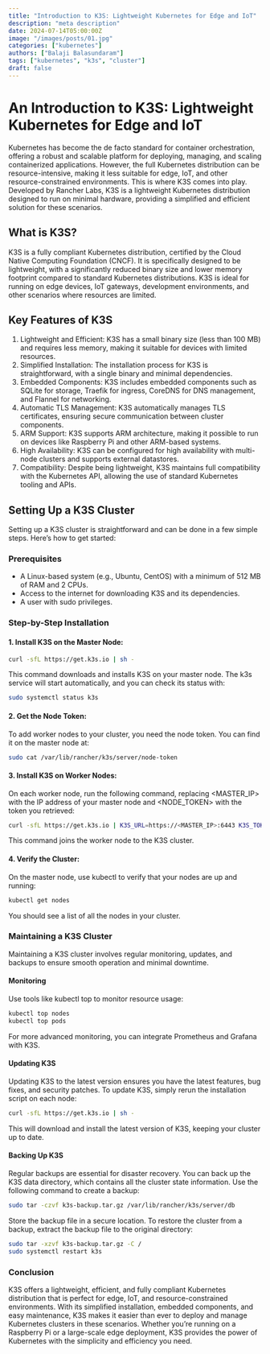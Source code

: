 ```yaml
---
title: "Introduction to K3S: Lightweight Kubernetes for Edge and IoT"
description: "meta description"
date: 2024-07-14T05:00:00Z
image: "/images/posts/01.jpg"
categories: ["kubernetes"]
authors: ["Balaji Balasundaram"]
tags: ["kubernetes", "k3s", "cluster"]
draft: false
---
```


# An Introduction to K3S: Lightweight Kubernetes for Edge and IoT

Kubernetes has become the de facto standard for container orchestration, offering a robust and scalable platform for deploying, managing, and scaling containerized applications. However, the full Kubernetes distribution can be resource-intensive, making it less suitable for edge, IoT, and other resource-constrained environments. This is where K3S comes into play. Developed by Rancher Labs, K3S is a lightweight Kubernetes distribution designed to run on minimal hardware, providing a simplified and efficient solution for these scenarios.

## What is K3S?
K3S is a fully compliant Kubernetes distribution, certified by the Cloud Native Computing Foundation (CNCF). It is specifically designed to be lightweight, with a significantly reduced binary size and lower memory footprint compared to standard Kubernetes distributions. K3S is ideal for running on edge devices, IoT gateways, development environments, and other scenarios where resources are limited.

## Key Features of K3S
1. Lightweight and Efficient: K3S has a small binary size (less than 100 MB) and requires less memory, making it suitable for devices with limited resources.
2. Simplified Installation: The installation process for K3S is straightforward, with a single binary and minimal dependencies.
3. Embedded Components: K3S includes embedded components such as SQLite for storage, Traefik for ingress, CoreDNS for DNS management, and Flannel for networking.
4. Automatic TLS Management: K3S automatically manages TLS certificates, ensuring secure communication between cluster components.
5. ARM Support: K3S supports ARM architecture, making it possible to run on devices like Raspberry Pi and other ARM-based systems.
6. High Availability: K3S can be configured for high availability with multi-node clusters and supports external datastores.
7. Compatibility: Despite being lightweight, K3S maintains full compatibility with the Kubernetes API, allowing the use of standard Kubernetes tooling and APIs.

## Setting Up a K3S Cluster
Setting up a K3S cluster is straightforward and can be done in a few simple steps. Here’s how to get started:

### Prerequisites
- A Linux-based system (e.g., Ubuntu, CentOS) with a minimum of 512 MB of RAM and 2 CPUs.
- Access to the internet for downloading K3S and its dependencies.
- A user with sudo privileges.

### Step-by-Step Installation
#### 1. Install K3S on the Master Node:

```bash
curl -sfL https://get.k3s.io | sh -
```
This command downloads and installs K3S on your master node. The k3s service will start automatically, and you can check its status with:

```bash
sudo systemctl status k3s
```
#### 2. Get the Node Token:

To add worker nodes to your cluster, you need the node token. You can find it on the master node at:

```bash
sudo cat /var/lib/rancher/k3s/server/node-token
```
#### 3. Install K3S on Worker Nodes:

On each worker node, run the following command, replacing <MASTER_IP> with the IP address of your master node and <NODE_TOKEN> with the token you retrieved:

```bash
curl -sfL https://get.k3s.io | K3S_URL=https://<MASTER_IP>:6443 K3S_TOKEN=<NODE_TOKEN> sh -
```
This command joins the worker node to the K3S cluster.

#### 4. Verify the Cluster:

On the master node, use kubectl to verify that your nodes are up and running:

```bash
kubectl get nodes
```
You should see a list of all the nodes in your cluster.

### Maintaining a K3S Cluster
Maintaining a K3S cluster involves regular monitoring, updates, and backups to ensure smooth operation and minimal downtime.

#### Monitoring
Use tools like kubectl top to monitor resource usage:

```bash
kubectl top nodes
kubectl top pods
```
For more advanced monitoring, you can integrate Prometheus and Grafana with K3S.

#### Updating K3S
Updating K3S to the latest version ensures you have the latest features, bug fixes, and security patches. To update K3S, simply rerun the installation script on each node:

```bash
curl -sfL https://get.k3s.io | sh -
```
This will download and install the latest version of K3S, keeping your cluster up to date.

#### Backing Up K3S
Regular backups are essential for disaster recovery. You can back up the K3S data directory, which contains all the cluster state information. Use the following command to create a backup:

```bash
sudo tar -czvf k3s-backup.tar.gz /var/lib/rancher/k3s/server/db
```
Store the backup file in a secure location. To restore the cluster from a backup, extract the backup file to the original directory:

```bash
sudo tar -xzvf k3s-backup.tar.gz -C /
sudo systemctl restart k3s
```
### Conclusion
K3S offers a lightweight, efficient, and fully compliant Kubernetes distribution that is perfect for edge, IoT, and resource-constrained environments. With its simplified installation, embedded components, and easy maintenance, K3S makes it easier than ever to deploy and manage Kubernetes clusters in these scenarios. Whether you’re running on a Raspberry Pi or a large-scale edge deployment, K3S provides the power of Kubernetes with the simplicity and efficiency you need.


